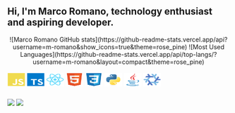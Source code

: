 ## Hi, I'm Marco Romano, technology enthusiast and aspiring developer.

<div align="center">
  ![Marco Romano GitHub stats](https://github-readme-stats.vercel.app/api?username=m-romano&show_icons=true&theme=rose_pine)
  ![Most Used Languages](https://github-readme-stats.vercel.app/api/top-langs/?username=m-romano&layout=compact&theme=rose_pine)
  
</div>

<div style="display: inline_block"><br>
  
  <img align="center" alt="Romano-Js" height="30" width="40" src="https://raw.githubusercontent.com/devicons/devicon/master/icons/javascript/javascript-plain.svg">
  <img align="center" alt="Romano-Ts" height="30" width="40" src="https://raw.githubusercontent.com/devicons/devicon/master/icons/typescript/typescript-plain.svg">
  <img align="center" alt="Romano-React" height="30" width="40" src="https://raw.githubusercontent.com/devicons/devicon/master/icons/react/react-original.svg">
  <img align="center" alt="Romano-HTML" height="30" width="40" src="https://raw.githubusercontent.com/devicons/devicon/master/icons/html5/html5-original.svg">
  <img align="center" alt="Romano-CSS" height="30" width="40" src="https://raw.githubusercontent.com/devicons/devicon/master/icons/css3/css3-original.svg">
  <img align="center" alt="Romano-Python" height="30" width="40" src="https://raw.githubusercontent.com/devicons/devicon/master/icons/python/python-original.svg">
  <img align="center" alt="Romano-Java" height="30" width="40" src="https://raw.githubusercontent.com/devicons/devicon/master/icons/java/java-original.svg">
  <img align="center" alt="Romano-NixOS" height="30" width="40" src="https://raw.githubusercontent.com/devicons/devicon/master/icons/nixos/nixos-original.svg">
  
</div>

  ##
 
<div> 
  <a href = "mailto:mromanode@gmail.com"><img src="https://img.shields.io/badge/-Gmail-%23333?style=for-the-badge&logo=gmail&logoColor=white" target="_blank"></a>
  <a href="https://www.linkedin.com/in/mromanode" target="_blank"><img src="https://img.shields.io/badge/-LinkedIn-%230077B5?style=for-the-badge&logo=linkedin&logoColor=white" target="_blank"></a>
  
</div>
